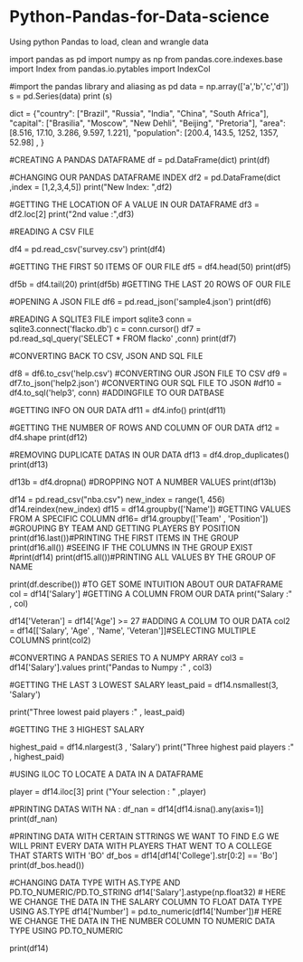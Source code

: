 # Python-Pandas-for-Data-science
Using python Pandas to load, clean and wrangle data



import pandas as pd
import numpy as np
from pandas.core.indexes.base import Index
from pandas.io.pytables import IndexCol

#import the pandas library and aliasing as pd
data = np.array(['a','b','c','d'])
s = pd.Series(data)
print (s)

dict = {"country": ["Brazil", "Russia", "India", "China", "South Africa"],
       "capital": ["Brasilia", "Moscow", "New Dehli", "Beijing", "Pretoria"],
       "area": [8.516, 17.10, 3.286, 9.597, 1.221],
       "population": [200.4, 143.5, 1252, 1357, 52.98] , }

#CREATING A PANDAS DATAFRAME
df = pd.DataFrame(dict)
print(df)

#CHANGING OUR PANDAS DATAFRAME INDEX
df2 = pd.DataFrame(dict ,index = [1,2,3,4,5])
print("New Index: ",df2)

#GETTING THE LOCATION OF A VALUE IN OUR DATAFRAME
df3 = df2.loc[2]
print("2nd value :",df3)

#READING A CSV FILE

df4 = pd.read_csv('survey.csv')
print(df4)

#GETTING THE FIRST 50 ITEMS OF OUR FILE
df5 = df4.head(50)
print(df5)

df5b = df4.tail(20)
print(df5b) #GETTING THE LAST 20 ROWS OF OUR FILE

#OPENING A JSON FILE
df6 = pd.read_json('sample4.json')
print(df6) 

#READING A SQLITE3 FILE
import sqlite3
conn = sqlite3.connect('flacko.db')
c = conn.cursor()
df7 =  pd.read_sql_query('SELECT * FROM flacko' ,conn)
print(df7)

#CONVERTING BACK TO CSV, JSON AND SQL FILE

df8 = df6.to_csv('help.csv') #CONVERTING OUR JSON FILE TO CSV
df9 = df7.to_json('help2.json') #CONVERTING OUR SQL FILE TO JSON
#df10 = df4.to_sql('help3', conn) #ADDINGFILE TO OUR DATBASE

#GETTING INFO ON OUR DATA
df11 = df4.info()
print(df11)

#GETTING THE NUMBER OF ROWS AND COLUMN OF OUR DATA
df12 = df4.shape
print(df12)

#REMOVING DUPLICATE DATAS IN OUR DATA
df13 = df4.drop_duplicates()
print(df13)

df13b = df4.dropna() #DROPPING NOT A NUMBER VALUES
print(df13b)

df14 = pd.read_csv("nba.csv")
new_index = range(1, 456)
df14.reindex(new_index)
df15 = df14.groupby(['Name']) #GETTING VALUES FROM A SPECIFIC COLUMN
df16=  df14.groupby(['Team' , 'Position']) #GROUPING BY TEAM AND GETTING PLAYERS BY POSITION
print(df16.last())#PRINTING THE FIRST ITEMS IN THE GROUP
print(df16.all()) #SEEING IF THE COLUMNS IN THE GROUP EXIST
#print(df14)
print(df15.all())#PRINTING ALL VALUES BY THE GROUP OF NAME

print(df.describe()) #TO GET SOME INTUITION ABOUT OUR DATAFRAME
col = df14['Salary'] #GETTING A COLUMN FROM OUR DATA
print("Salary :" , col) 

df14['Veteran'] = df14['Age'] >= 27 #ADDING A COLUM TO OUR DATA
col2 = df14[['Salary', 'Age' , 'Name', 'Veteran']]#SELECTING MULTIPLE COLUMNS
print(col2)

#CONVERTING A PANDAS SERIES TO A NUMPY ARRAY
col3 = df14['Salary'].values
print("Pandas to Numpy :" , col3)


#GETTING THE LAST 3 LOWEST SALARY
least_paid =  df14.nsmallest(3, 'Salary')

print("Three lowest paid players :" , least_paid)

#GETTING THE 3 HIGHEST SALARY

highest_paid = df14.nlargest(3 , 'Salary')
print("Three highest paid players :" , highest_paid)

#USING ILOC TO LOCATE A DATA IN A DATAFRAME

player = df14.iloc[3]
print ("Your selection : " ,player)

#PRINTING DATAS WITH NA :
df_nan = df14[df14.isna().any(axis=1)]
print(df_nan)

#PRINTING DATA WITH CERTAIN STTRINGS WE WANT TO FIND E.G WE WILL PRINT EVERY DATA WITH PLAYERS THAT WENT TO A COLLEGE THAT STARTS WITH 'BO'
df_bos = df14[df14['College'].str[0:2] == 'Bo']
print(df_bos.head())

#CHANGING DATA TYPE WITH AS.TYPE AND PD.TO_NUMERIC/PD.TO_STRING
df14['Salary'].astype(np.float32) # HERE WE CHANGE THE DATA IN THE SALARY COLUMN TO FLOAT DATA TYPE USING AS.TYPE
df14['Number'] = pd.to_numeric(df14['Number'])# HERE WE CHANGE THE DATA IN THE NUMBER COLUMN TO NUMERIC DATA TYPE USING PD.TO_NUMERIC

print(df14)

